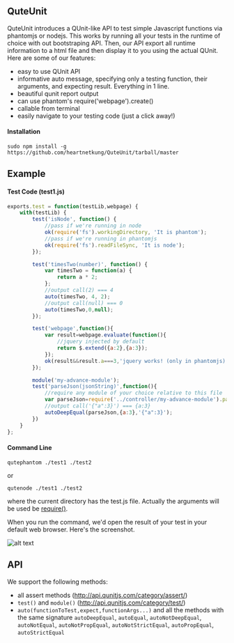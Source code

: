 ## QuteUnit

QuteUnit introduces a QUnit-like API to test simple Javascript functions via phantomjs or nodejs. This works by running all your tests in the runtime of choice with out bootstraping API. Then, our API export all runtime information to a html file and then display it to you using the actual QUnit. Here are some of our features:
* easy to use QUnit API
* informative auto message, specifying only a testing function, their arguments, and expecting result. Everything in 1 line.
* beautiful qunit report output
* can use phantom's require('webpage').create()
* callable from terminal
* easily navigate to your testing code (just a click away!)

#### Installation
```
sudo npm install -g https://github.com/heartnetkung/QuteUnit/tarball/master
```

## Example

#### Test Code (test1.js)
```javascript
exports.test = function(testLib,webpage) {
	with(testLib) {
		test('isNode', function() {
			//pass if we're running in node
			ok(require('fs').workingDirectory, 'It is phantom');
			//pass if we're running in phantomjs
			ok(require('fs').readFileSync, 'It is node');
		});

		test('timesTwo(number)', function() {
			var timesTwo = function(a) {
				return a * 2;
			};
			//output call(2) === 4
			auto(timesTwo, 4, 2);
			//output call(null) === 0
			auto(timesTwo,0,null);
		});

		test('webpage',function(){
			var result=webpage.evaluate(function(){
				//jquery injected by default
				return $.extend({a:2},{a:3});
			});
			ok(result&&result.a===3,'jquery works! (only in phantomjs)');
		});

		module('my-advance-module');
		test('parseJson(jsonString)',function(){
			//require any module of your choice relative to this file
			var parseJson=require('../controller/my-advance-module').parseJson;
			//output call('{"a":3}') === {a:3}
			autoDeepEqual(parseJson,{a:3},'{"a":3}');
		})
	}
};
```

#### Command Line
```
qutephantom ./test1 ./test2 
```
or
```
qutenode ./test1 ./test2
```
where the current directory has the test.js file. Actually the arguments will be used be [require()](http://stackoverflow.com/questions/9475792/how-does-require-in-node-js-work).

When you run the command, we'd open the result of your test in your default web browser. Here's the screenshot.

![alt text](https://raw.githubusercontent.com/wiki/heartnetkung/QuteUnit/ss.png "Screenshot 1")

## API

We support the following methods:
* all assert methods (http://api.qunitjs.com/category/assert/)
* `test()` and `module()` (http://api.qunitjs.com/category/test/)
* `auto(functionToTest,expect,functionArgs...)` and all the methods with the same signature `autoDeepEqual`, `autoEqual`, `autoNotDeepEqual`, `autoNotEqual`,
	`autoNotPropEqual`, `autoNotStrictEqual`, `autoPropEqual`, `autoStrictEqual`


